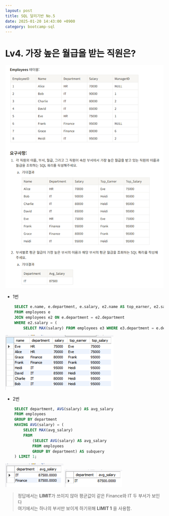 ```yaml
---
layout: post
title: SQL 달리기반 No.5
date: 2025-01-20 14:43:00 +0900
category: bootcamp-sql
---
```


# Lv4. 가장 높은 월급을 받는 직원은?

![run5-1](/public/img/sql-run/run5-1.png)

- 1번

```sql
    SELECT e.name, e.department, e.salary, e2.name AS top_earner, e2.salary AS top_salary
    FROM employees e
    JOIN employees e2 ON e.department = e2.department
    WHERE e2.salary = (
        SELECT MAX(salary) FROM employees e3 WHERE e3.department = e.department);
```
![run5-2](/public/img/sql-run/run5-2.png)

- 2번

```sql
    SELECT department, AVG(salary) AS avg_salary
    FROM employees
    GROUP BY department
    HAVING AVG(salary) = (
        SELECT MAX(avg_salary)
        FROM 
            (SELECT AVG(salary) AS avg_salary
            FROM employees
            GROUP BY department) AS subquery
    ) LIMIT 1;
```
![run5-3](/public/img/sql-run/run5-3.png)
![run5-4](/public/img/sql-run/run5-4.png)
![]()
> 정답에서는 **LIMIT**가 쓰이지 않아 평균값이 같은 Finance와 IT 두 부서가 보인다  
여기에서는 하나의 부서만 보이게 하기위해 **LIMIT 1** 을 사용함.
